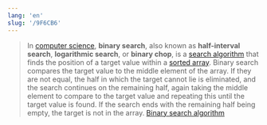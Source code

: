 ```yaml
---
lang: 'en'
slug: '/9F6CB6'
---
```


> In [computer science](https://en.wikipedia.org/wiki/Computer_science 'Computer science'), **binary search**, also known as **half-interval search**, **logarithmic search**, or **binary chop**, is a [search algorithm](https://en.wikipedia.org/wiki/Search_algorithm 'Search algorithm') that finds the position of a target value within a [sorted array](https://en.wikipedia.org/wiki/Sorted_array 'Sorted array'). Binary search compares the target value to the middle element of the array. If they are not equal, the half in which the target cannot lie is eliminated, and the search continues on the remaining half, again taking the middle element to compare to the target value and repeating this until the target value is found. If the search ends with the remaining half being empty, the target is not in the array. [Binary search algorithm](https://en.wikipedia.org/wiki/Binary_search_algorithm)

<head>
  <html lang="en-US"/>
</head>
